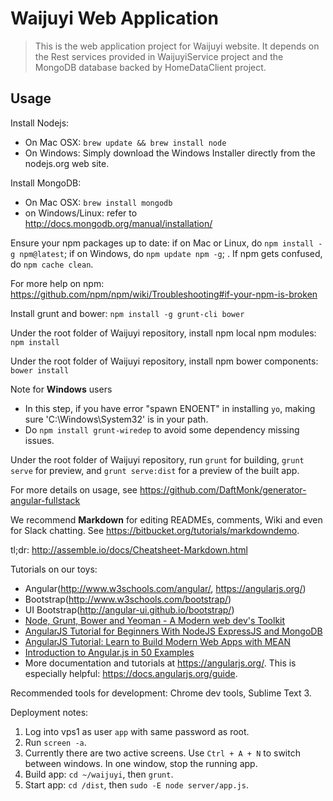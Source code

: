 # Waijuyi Web Application #

>This is the web application project for Waijuyi website. It depends on the Rest services provided in WaijuyiService project and the MongoDB database backed by HomeDataClient project.

## Usage ##

Install Nodejs: 

* On Mac OSX: `brew update && brew install node`
* On Windows: Simply download the Windows Installer directly from the nodejs.org web site.

Install MongoDB:

* On Mac OSX: `brew install mongodb`
* on Windows/Linux: refer to http://docs.mongodb.org/manual/installation/

Ensure your npm packages up to date: if on Mac or Linux, do `npm install -g npm@latest`; if on Windows, do `npm update npm -g`; . If npm gets confused, do `npm cache clean`. 

For more help on npm: https://github.com/npm/npm/wiki/Troubleshooting#if-your-npm-is-broken

Install grunt and bower: `npm install -g grunt-cli bower`

Under the root folder of Waijuyi repository, install npm local npm modules: `npm install`

Under the root folder of Waijuyi repository, install npm bower components: `bower install`

Note for **Windows** users

* In this step, if you have error "spawn ENOENT" in installing `yo`, making sure 'C:\Windows\System32\' is in your path. 
* Do `npm install grunt-wiredep` to avoid some dependency missing issues.

Under the root folder of Waijuyi repository, run `grunt` for building, `grunt serve` for preview, and `grunt serve:dist` for a preview of the built app.

For more details on usage, see https://github.com/DaftMonk/generator-angular-fullstack

We recommend **Markdown** for editing READMEs, comments, Wiki and even for Slack chatting. See 
https://bitbucket.org/tutorials/markdowndemo.

tl;dr: http://assemble.io/docs/Cheatsheet-Markdown.html

Tutorials on our toys:

* Angular(http://www.w3schools.com/angular/, https://angularjs.org/)
* Bootstrap(http://www.w3schools.com/bootstrap/)
* UI Bootstrap(http://angular-ui.github.io/bootstrap/)
* [Node, Grunt, Bower and Yeoman - A Modern web dev's Toolkit](http://juristr.com/blog/2014/08/node-grunt-yeoman-bower/)
* [AngularJS Tutorial for Beginners With NodeJS ExpressJS and MongoDB](http://adrianmejia.com/blog/2014/09/28/angularjs-tutorial-for-beginners-with-nodejs-expressjs-and-mongodb/)
* [AngularJS Tutorial: Learn to Build Modern Web Apps with MEAN](https://thinkster.io/angulartutorial/mean-stack-tutorial/)
* [Introduction to Angular.js in 50 Examples](https://www.youtube.com/watch?v=TRrL5j3MIvo)
* More documentation and tutorials at https://angularjs.org/. This is especially helpful: https://docs.angularjs.org/guide.

Recommended tools for development: Chrome dev tools, Sublime Text 3.

Deployment notes:

1. Log into vps1 as user `app` with same password as root.
2. Run `screen -a`.
3. Currently there are two active screens. Use  `Ctrl + A + N` to switch between windows. In one window, stop the running app.
4. Build app: `cd ~/waijuyi`, then `grunt`.
5. Start app: `cd /dist`, then `sudo -E node server/app.js`.